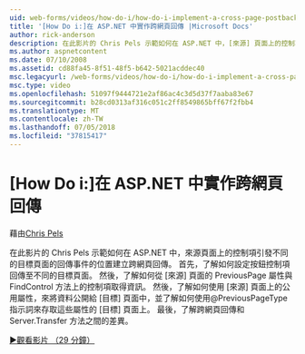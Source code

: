 ```yaml
---
uid: web-forms/videos/how-do-i/how-do-i-implement-a-cross-page-postback-in-aspnet
title: '[How Do i:]在 ASP.NET 中實作跨網頁回傳 |Microsoft Docs'
author: rick-anderson
description: 在此影片的 Chris Pels 示範如何在 ASP.NET 中，[來源] 頁面上的控制項位置引發回傳事件以不同的目標建立跨網頁回傳...
ms.author: aspnetcontent
ms.date: 07/10/2008
ms.assetid: cd88fa45-8f51-48f5-b642-5021acddec40
msc.legacyurl: /web-forms/videos/how-do-i/how-do-i-implement-a-cross-page-postback-in-aspnet
msc.type: video
ms.openlocfilehash: 51097f9444721e2af86ac4c3d5d37f7aaba83e67
ms.sourcegitcommit: b28cd0313af316c051c2ff8549865bff67f2fbb4
ms.translationtype: MT
ms.contentlocale: zh-TW
ms.lasthandoff: 07/05/2018
ms.locfileid: "37815417"
---
```

<a name="how-do-i-implement-a-cross-page-postback-in-aspnet"></a>[How Do i:]在 ASP.NET 中實作跨網頁回傳
====================
藉由[Chris Pels](https://twitter.com/chrispels)

在此影片的 Chris Pels 示範如何在 ASP.NET 中，來源頁面上的控制項引發不同的目標頁面的回傳事件的位置建立跨網頁回傳。 首先，了解如何設定按鈕控制項回傳至不同的目標頁面。 然後，了解如何從 [來源] 頁面的 PreviousPage 屬性與 FindControl 方法上的控制項取得資訊。 然後，了解如何使用 [來源] 頁面上的公用屬性，來將資料公開給 [目標] 頁面中，並了解如何使用@PreviousPageType指示詞來存取這些屬性的 [目標] 頁面上。 最後，了解跨網頁回傳和 Server.Transfer 方法之間的差異。

[&#9654;觀看影片 （29 分鐘）](https://channel9.msdn.com/Blogs/ASP-NET-Site-Videos/how-do-i-implement-a-cross-page-postback-in-aspnet)
